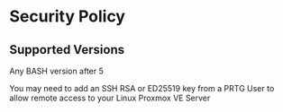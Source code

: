 # Security Policy

## Supported Versions

Any BASH version after 5

You may need to add an SSH RSA or ED25519 key from a PRTG User to allow remote access to your Linux Proxmox VE Server
